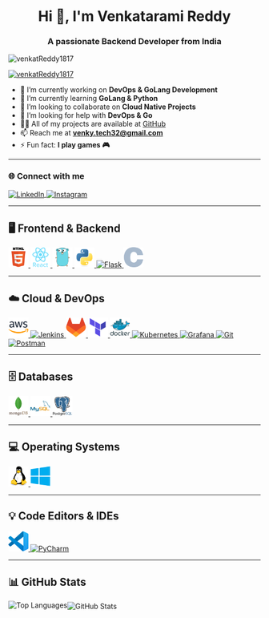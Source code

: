 <h1 align="center">Hi 👋, I'm Venkatarami Reddy</h1>
<h3 align="center">A passionate Backend Developer from India</h3>

<p align="left">
<img src="https://komarev.com/ghpvc/?username=venkatReddy1817&label=Profile%20views&color=0e75b6&style=flat" alt="venkatReddy1817" />
</p>

<p align="left">
<a href="https://github.com/ryo-ma/github-profile-trophy">
<img src="https://github-profile-trophy.vercel.app/?username=venkatReddy1817&theme=onedark" alt="venkatReddy1817" />
</a>
</p>

- 🔭 I’m currently working on **DevOps & GoLang Development**  
- 🌱 I’m currently learning **GoLang & Python**  
- 👯 I’m looking to collaborate on **Cloud Native Projects**  
- 🤝 I’m looking for help with **DevOps & Go**  
- 👨‍💻 All of my projects are available at [GitHub](https://github.com/venkatReddy1817)  
- 📫 Reach me at **venky.tech32@gmail.com**  
- ⚡ Fun fact: **I play games 🎮**  

---

### 🌐 Connect with me
<p align="left">
<a href="https://www.linkedin.com/in/venkataramireddy1817" target="blank">
<img align="center" src="https://raw.githubusercontent.com/rahuldkjain/github-profile-readme-generator/master/src/images/icons/Social/linked-in-alt.svg" alt="LinkedIn" height="30" width="40" />
</a>
<a href="https://instagram.com/reddy-reddy-1817" target="blank">
<img align="center" src="https://raw.githubusercontent.com/rahuldkjain/github-profile-readme-generator/master/src/images/icons/Social/instagram.svg" alt="Instagram" height="30" width="40" />
</a>
</p>

---

## 🖥 Frontend & Backend
<p align="left">
<a href="https://www.w3.org/html/" target="_blank">
<img src="https://raw.githubusercontent.com/devicons/devicon/master/icons/html5/html5-original-wordmark.svg" alt="HTML5" width="40" height="40"/>
</a>
<a href="https://reactjs.org/" target="_blank">
<img src="https://raw.githubusercontent.com/devicons/devicon/master/icons/react/react-original-wordmark.svg" alt="React" width="40" height="40"/>
</a>
<a href="https://golang.org" target="_blank">
<img src="https://raw.githubusercontent.com/devicons/devicon/master/icons/go/go-original.svg" alt="GoLang" width="40" height="40"/>
</a>
<a href="https://www.python.org" target="_blank">
<img src="https://raw.githubusercontent.com/devicons/devicon/master/icons/python/python-original.svg" alt="Python" width="40" height="40"/>
</a>
<a href="https://flask.palletsprojects.com/" target="_blank">
<img src="https://www.vectorlogo.zone/logos/pocoo_flask/pocoo_flask-icon.svg" alt="Flask" width="40" height="40"/>
</a>
<a href="https://www.cprogramming.com/" target="_blank">
<img src="https://raw.githubusercontent.com/devicons/devicon/master/icons/c/c-original.svg" alt="C" width="40" height="40"/>
</a>
</p>

---

## ☁️ Cloud & DevOps
<p align="left">
<a href="https://aws.amazon.com" target="_blank">
<img src="https://raw.githubusercontent.com/devicons/devicon/master/icons/amazonwebservices/amazonwebservices-original-wordmark.svg" alt="AWS" width="40" height="40"/>
</a>
<a href="https://www.jenkins.io" target="_blank">
<img src="https://www.vectorlogo.zone/logos/jenkins/jenkins-icon.svg" alt="Jenkins" width="40" height="40"/>
</a>
<a href="https://about.gitlab.com/" target="_blank">
<img src="https://raw.githubusercontent.com/devicons/devicon/master/icons/gitlab/gitlab-original.svg" alt="GitLab" width="40" height="40"/>
</a>
<a href="https://www.terraform.io/" target="_blank">
<img src="https://raw.githubusercontent.com/devicons/devicon/master/icons/terraform/terraform-original.svg" alt="Terraform" width="40" height="40"/>
</a>
<a href="https://www.docker.com/" target="_blank">
<img src="https://raw.githubusercontent.com/devicons/devicon/master/icons/docker/docker-original-wordmark.svg" alt="Docker" width="40" height="40"/>
</a>
<a href="https://kubernetes.io" target="_blank">
<img src="https://www.vectorlogo.zone/logos/kubernetes/kubernetes-icon.svg" alt="Kubernetes" width="40" height="40"/>
</a>
<a href="https://grafana.com" target="_blank">
<img src="https://www.vectorlogo.zone/logos/grafana/grafana-icon.svg" alt="Grafana" width="40" height="40"/>
</a>
<a href="https://git-scm.com/" target="_blank">
<img src="https://www.vectorlogo.zone/logos/git-scm/git-scm-icon.svg" alt="Git" width="40" height="40"/>
</a>
<a href="https://postman.com" target="_blank">
<img src="https://www.vectorlogo.zone/logos/getpostman/getpostman-icon.svg" alt="Postman" width="40" height="40"/>
</a>
</p>

---

## 🗄 Databases
<p align="left">
<a href="https://www.mongodb.com/" target="_blank">
<img src="https://raw.githubusercontent.com/devicons/devicon/master/icons/mongodb/mongodb-original-wordmark.svg" alt="MongoDB" width="40" height="40"/>
</a>
<a href="https://www.mysql.com/" target="_blank">
<img src="https://raw.githubusercontent.com/devicons/devicon/master/icons/mysql/mysql-original-wordmark.svg" alt="MySQL" width="40" height="40"/>
</a>
<a href="https://www.postgresql.org" target="_blank">
<img src="https://raw.githubusercontent.com/devicons/devicon/master/icons/postgresql/postgresql-original-wordmark.svg" alt="PostgreSQL" width="40" height="40"/>
</a>
</p>

---

## 💻 Operating Systems
<p align="left">
<a href="https://www.linux.org/" target="_blank">
<img src="https://raw.githubusercontent.com/devicons/devicon/master/icons/linux/linux-original.svg" alt="Linux" width="40" height="40"/>
</a>
<a href="https://www.microsoft.com/en-us/windows" target="_blank">
<img src="https://raw.githubusercontent.com/devicons/devicon/master/icons/windows8/windows8-original.svg" alt="Windows" width="40" height="40"/>
</a>
</p>

---

## 💡 Code Editors & IDEs
<p align="left">
<a href="https://code.visualstudio.com/" target="_blank">
<img src="https://raw.githubusercontent.com/devicons/devicon/master/icons/vscode/vscode-original.svg" alt="VS Code" width="40" height="40"/>
</a>
<a href="https://www.jetbrains.com/pycharm/" target="_blank">
<img src="https://resources.jetbrains.com/storage/products/pycharm/img/meta/pycharm_logo_300x300.png" alt="PyCharm" width="40" height="40"/>
</a>
</p>

---

## 📊 GitHub Stats
<p>
<img align="left" src="https://github-readme-stats.vercel.app/api/top-langs?username=venkatReddy1817&show_icons=true&locale=en&layout=compact&theme=radical" alt="Top Languages" />
</p>

<p>
<img align="center" src="https://github-readme-stats.vercel.app/api?username=venkatReddy1817&show_icons=true&locale=en&theme=radical" alt="GitHub Stats" />
</p>
